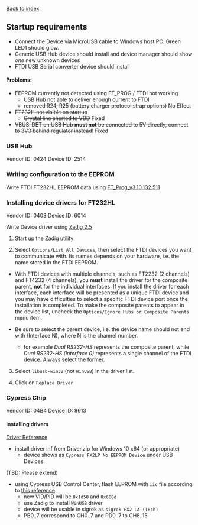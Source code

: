[Back to index](./index.md)

## Startup requirements

- Connect the Device via MicroUSB cable to Windows host PC. Green LED1 should glow.
- Generic USB Hub device should install and device manager should show *one* new unknown devices 
- FTDI USB Serial converter device should install

#### Problems:

- EEPROM currently not detected using FT_PROG / FTDI not working
  - USB Hub not able to deliver enough current to FTDI
  - ~~removed R24, R25 (battery charger protocol strap options)~~ No Effect
- ~~FT232H not visible on startup~~
  - ~~Crystal line shorted to VDD~~ Fixed
- ~~VBUS_DET on USB Hub **must not** be connected to 5V directly, connect to 3V3 behind regulator instead!~~ Fixed

### USB Hub

Vendor ID: 0424
Device ID: 2514

### Writing configuration to the EEPROM

Write FTDI FT232HL EEPROM data using [FT_Prog_v3.10.132.511](https://www.ftdichip.com/Support/Utilities.htm#FT_PROG)


### Installing device drivers for FT232HL

Vendor ID: 0403
Device ID: 6014

Write Device driver using [Zadig 2.5](https://zadig.akeo.ie/)

1. Start up the Zadig utility

2. Select `Options/List All Devices`, then select the FTDI devices you want to communicate with. Its names depends on your hardware, i.e. the name stored in the FTDI EEPROM.

  - With FTDI devices with multiple channels, such as FT2232 (2 channels) and FT4232 (4 channels), you **must** install the driver for the composite parent, **not** for the individual interfaces. If you install the driver for each interface, each interface will be presented as a unique FTDI device and you may have difficulties to select a specific FTDI device port once the installation is completed. To make the composite parents to appear in the device list, uncheck the `Options/Ignore Hubs or Composite Parents` menu item.

  - Be sure to select the parent device, i.e. the device name should not end with (Interface N), where N is the channel number.

    - for example *Dual RS232-HS* represents the composite parent, while *Dual RS232-HS (Interface 0)* represents a single channel of the FTDI device. Always select the former.

3. Select `libusb-win32` (not `WinUSB`) in the driver list.

4. Click on `Replace Driver`

### Cypress Chip

Vendor ID: 04B4
Device ID: 8613

#### installing drivers

[Driver Reference](https://community.cypress.com/docs/DOC-12366)

- install driver inf from Driver.zip for Windows 10 x64 (or appropriate)
  - device shows as `Cypress FX2LP No EEPROM Device` under USB Devices

(TBD: Please extend)

- using Cypress USB Control Center, flash EEPROM with `iic` file according to [this reference](https://community.cypress.com/docs/DOC-18867).
  - new VID/PID will be `0x1d50` and `0x608d`
  - use Zadig to install `WinUSB` driver
  - device will be usable in sigrok as `sigrok FX2 LA (16ch)`
  - PB0..7 correspond to CH0..7 and PD0..7 to CH8..15
